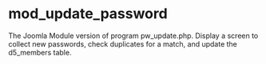 # mod_update_password
 The Joomla Module version of program pw_update.php.  Display a screen to collect new passwords, check duplicates for a match, and update the d5_members table.
